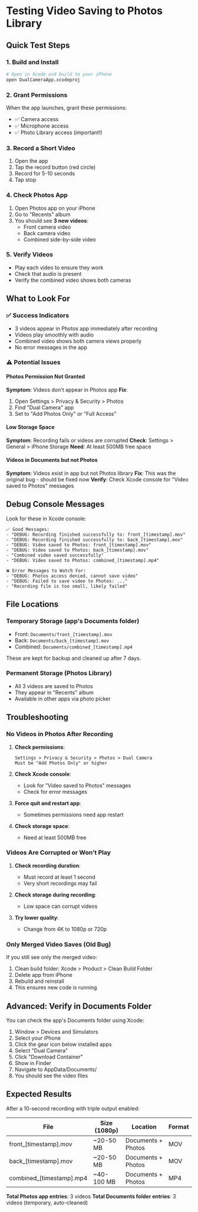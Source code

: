 # Testing Video Saving to Photos Library

## Quick Test Steps

### 1. Build and Install
```bash
# Open in Xcode and build to your iPhone
open DualCameraApp.xcodeproj
```

### 2. Grant Permissions
When the app launches, grant these permissions:
- ✅ Camera access
- ✅ Microphone access
- ✅ Photo Library access (important!)

### 3. Record a Short Video
1. Open the app
2. Tap the record button (red circle)
3. Record for 5-10 seconds
4. Tap stop

### 4. Check Photos App
1. Open Photos app on your iPhone
2. Go to "Recents" album
3. You should see **3 new videos**:
   - Front camera video
   - Back camera video
   - Combined side-by-side video

### 5. Verify Videos
- Play each video to ensure they work
- Check that audio is present
- Verify the combined video shows both cameras

## What to Look For

### ✅ Success Indicators
- 3 videos appear in Photos app immediately after recording
- Videos play smoothly with audio
- Combined video shows both camera views properly
- No error messages in the app

### ⚠️ Potential Issues

#### Photos Permission Not Granted
**Symptom**: Videos don't appear in Photos app
**Fix**: 
1. Open Settings > Privacy & Security > Photos
2. Find "Dual Camera" app
3. Set to "Add Photos Only" or "Full Access"

#### Low Storage Space
**Symptom**: Recording fails or videos are corrupted
**Check**: Settings > General > iPhone Storage
**Need**: At least 500MB free space

#### Videos in Documents but not Photos
**Symptom**: Videos exist in app but not Photos library
**Fix**: This was the original bug - should be fixed now
**Verify**: Check Xcode console for "Video saved to Photos" messages

## Debug Console Messages

Look for these in Xcode console:

```
✅ Good Messages:
- "DEBUG: Recording finished successfully to: front_[timestamp].mov"
- "DEBUG: Recording finished successfully to: back_[timestamp].mov"  
- "DEBUG: Video saved to Photos: front_[timestamp].mov"
- "DEBUG: Video saved to Photos: back_[timestamp].mov"
- "Combined video saved successfully"
- "DEBUG: Video saved to Photos: combined_[timestamp].mp4"

❌ Error Messages to Watch For:
- "DEBUG: Photos access denied, cannot save video"
- "DEBUG: Failed to save video to Photos: ..."
- "Recording file is too small, likely failed"
```

## File Locations

### Temporary Storage (app's Documents folder)
- Front: `Documents/front_[timestamp].mov`
- Back: `Documents/back_[timestamp].mov`
- Combined: `Documents/combined_[timestamp].mp4`

These are kept for backup and cleaned up after 7 days.

### Permanent Storage (Photos Library)
- All 3 videos are saved to Photos
- They appear in "Recents" album
- Available in other apps via photo picker

## Troubleshooting

### No Videos in Photos After Recording

1. **Check permissions**:
   ```
   Settings > Privacy & Security > Photos > Dual Camera
   Must be "Add Photos Only" or higher
   ```

2. **Check Xcode console**:
   - Look for "Video saved to Photos" messages
   - Check for error messages

3. **Force quit and restart app**:
   - Sometimes permissions need app restart

4. **Check storage space**:
   - Need at least 500MB free

### Videos Are Corrupted or Won't Play

1. **Check recording duration**:
   - Must record at least 1 second
   - Very short recordings may fail

2. **Check storage during recording**:
   - Low space can corrupt videos

3. **Try lower quality**:
   - Change from 4K to 1080p or 720p

### Only Merged Video Saves (Old Bug)

If you still see only the merged video:
1. Clean build folder: Xcode > Product > Clean Build Folder
2. Delete app from iPhone
3. Rebuild and reinstall
4. This ensures new code is running

## Advanced: Verify in Documents Folder

You can check the app's Documents folder using Xcode:

1. Window > Devices and Simulators
2. Select your iPhone
3. Click the gear icon below installed apps
4. Select "Dual Camera" 
5. Click "Download Container"
6. Show in Finder
7. Navigate to AppData/Documents/
8. You should see the video files

## Expected Results

After a 10-second recording with triple output enabled:

| File | Size (1080p) | Location | Format |
|------|-------------|----------|--------|
| front_[timestamp].mov | ~20-50 MB | Documents + Photos | MOV |
| back_[timestamp].mov | ~20-50 MB | Documents + Photos | MOV |
| combined_[timestamp].mp4 | ~40-100 MB | Documents + Photos | MP4 |

**Total Photos app entries**: 3 videos
**Total Documents folder entries**: 3 videos (temporary, auto-cleaned)
